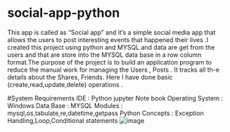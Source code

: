 # social-app-python


This app is called as “Social app” and it’s a simple social media app that allows the users to post interesting events that happened their lives .I created this project using python and MYSQL and data are get from the users and that are store into the MYSQL data base in a row column format.The purpose of the project is to build an application program to reduce the manual work for managing the Users , Posts . It tracks all th-e details about the Shares, Friends. Here I have done basic (create,read,update,delete) operations .

#System Requirements
IDE                                 : Python jupyter Note book
Operating System       : Windows
Data Base                     : MYSQL
Modules                       : mysql,os,tabulate,re,datetime,getpass
Python Concepts        : Exception Handling,Loop,Conditional statements
![image](https://user-images.githubusercontent.com/75883365/232441976-a729b2e0-3ab4-4c57-84f9-e9ae3b59d25c.png)



